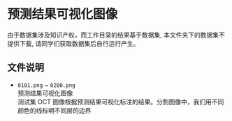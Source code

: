 # 预测结果可视化图像

由于数据集涉及知识产权，而工作目录的结果基于数据集, 本文件夹下的数据集不提供下载, 请同学们获取数据集后自行运行产生。

## 文件说明

- `0101.png` ~ `0200.png`  
  预测结果可视化图像  
  测试集 OCT 图像根据预测结果可视化标注的结果。分割图像中，我们用不同颜色的线标明不同层的边界
